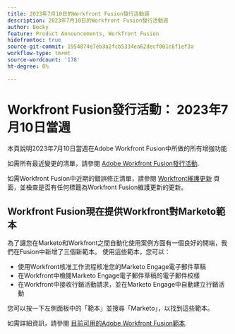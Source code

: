 ```yaml
---
title: 2023年7月10日的Workfront Fusion發行活動週
description: 2023年7月10日的Workfront Fusion發行活動週
author: Becky
feature: Product Announcements, Workfront Fusion
hidefromtoc: true
source-git-commit: 1954874e7eb3a2fcb5334ea62decf001c6f1ef3a
workflow-type: tm+mt
source-wordcount: '178'
ht-degree: 0%

---
```


# Workfront Fusion發行活動： 2023年7月10日當週

本頁說明2023年7月10日當週在Adobe Workfront Fusion中所做的所有增強功能

如需所有最近變更的清單，請參閱 [Adobe Workfront Fusion發行活動](../../../product-announcements/product-releases/fusion-release-activity/fusion-release-activity.md).

如需Workfront Fusion中近期的錯誤修正清單，請參閱 [Workfront維護更新](https://experienceleague.adobe.com/docs/workfront-known-issues/releases/current-updates.html) 頁面，並檢查是否有任何標籤為Workfront Fusion維護更新的更新。

## Workfront Fusion現在提供Workfront對Marketo範本

為了讓您在Marketo和Workfront之間自動化使用案例方面有一個良好的開端，我們在Fusion中新增了三個新範本。 使用這些範本，您可以：

* 使用Workfront核准工作流程核准您的Marketo Engage電子郵件草稿
* 在Workfront中檢閱Marketo Engage電子郵件草稿的電子郵件校樣
* 在Workfront中接收行銷活動請求，並在Marketo Engage中自動建立行銷活動

您可以按一下左側面板中的「範本」並搜尋「Marketo」，以找到這些範本。

如需詳細資訊，請參閱 [目前可用的Adobe Workfront Fusion範本](/help/quicksilver/workfront-fusion/scenarios/templates/currently-available-fusion-templates.md#workfront-marketo-templates).



